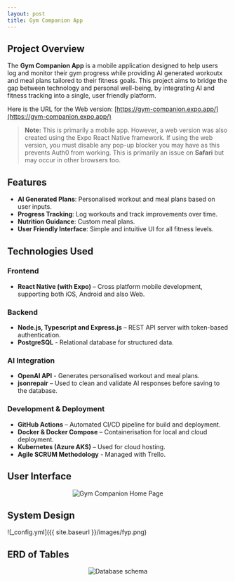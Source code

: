 ```yaml
---
layout: post
title: Gym Companion App
---
```


##  Project Overview
The **Gym Companion App** is a mobile application designed to help users log and monitor their gym progress while providing AI generated workoutx and meal plans tailored to their fitness goals. This project aims to bridge the gap between technology and personal well-being, by integrating AI and fitness tracking into a single, user friendly platform.

Here is the URL for the Web version: [https://gym-companion.expo.app/](https://gym-companion.expo.app/)

> **Note:** This is primarily a mobile app. However, a web version was also created using the Expo React Native framework. If using the web version, you must disable any pop-up blocker you may have as this prevents Auth0 from working. This is primarily an issue on **Safari** but may occur in other browsers too.

## Features
- **AI Generated Plans**: Personalised workout and meal plans based on user inputs.
- **Progress Tracking**: Log workouts and track improvements over time.
- **Nutrition Guidance**: Custom meal plans.
- **User Friendly Interface**: Simple and intuitive UI for all fitness levels.

## Technologies Used
### **Frontend**
- **React Native (with Expo)** – Cross platform mobile development, supporting both iOS, Android and also Web.

### **Backend**
- **Node.js, Typescript and Express.js** – REST API server with token-based authentication.
- **PostgreSQL** - Relational database for structured data.

### **AI Integration**
- **OpenAI API** - Generates personalised workout and meal plans.
- **jsonrepair** – Used to clean and validate AI responses before saving to the database.


### **Development & Deployment**
- **GitHub Actions** – Automated CI/CD pipeline for build and deployment.
- **Docker & Docker Compose** – Containerisation for local and cloud deployment.
- **Kubernetes (Azure AKS)** – Used for cloud hosting.
- **Agile SCRUM Methodology** - Managed with Trello.

## **User Interface**
<p align="center">
  <img src="{{ site.baseurl }}/images/homepage.png" alt="Gym Companion Home Page">
</p>

## System Design
![_config.yml]({{ site.baseurl }}/images/fyp.png)

## ERD of Tables
<p align="center">
  <img src="{{ site.baseurl }}/images/db.png" alt="Database schema">
</p>